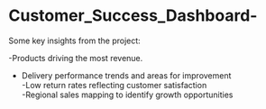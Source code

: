 # Customer_Success_Dashboard-
Some key insights from the project: 

-Products driving the most revenue.
- Delivery performance trends and areas for improvement  
-Low return rates reflecting customer satisfaction  
-Regional sales mapping to identify growth opportunities
